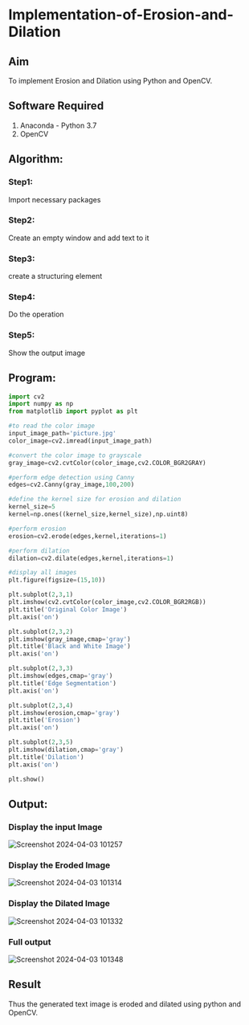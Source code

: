# Implementation-of-Erosion-and-Dilation
## Aim
To implement Erosion and Dilation using Python and OpenCV.
## Software Required
1. Anaconda - Python 3.7
2. OpenCV
## Algorithm:
### Step1:
Import necessary packages

### Step2:
Create an empty window and add text to it
### Step3:
create a structuring element

### Step4:
Do the operation

### Step5:
Show the output image


 
## Program:

``` Python
import cv2
import numpy as np
from matplotlib import pyplot as plt

#to read the color image
input_image_path='picture.jpg'
color_image=cv2.imread(input_image_path)

#convert the color image to grayscale
gray_image=cv2.cvtColor(color_image,cv2.COLOR_BGR2GRAY)

#perform edge detection using Canny
edges=cv2.Canny(gray_image,100,200)

#define the kernel size for erosion and dilation
kernel_size=5
kernel=np.ones((kernel_size,kernel_size),np.uint8)

#perform erosion
erosion=cv2.erode(edges,kernel,iterations=1)

#perform dilation
dilation=cv2.dilate(edges,kernel,iterations=1)

#display all images
plt.figure(figsize=(15,10))

plt.subplot(2,3,1)
plt.imshow(cv2.cvtColor(color_image,cv2.COLOR_BGR2RGB))
plt.title('Original Color Image')
plt.axis('on')

plt.subplot(2,3,2)
plt.imshow(gray_image,cmap='gray')
plt.title('Black and White Image')
plt.axis('on')

plt.subplot(2,3,3)
plt.imshow(edges,cmap='gray')
plt.title('Edge Segmentation')
plt.axis('on')

plt.subplot(2,3,4)
plt.imshow(erosion,cmap='gray')
plt.title('Erosion')
plt.axis('on')

plt.subplot(2,3,5)
plt.imshow(dilation,cmap='gray')
plt.title('Dilation')
plt.axis('on')

plt.show()
```
## Output:

### Display the input Image
![Screenshot 2024-04-03 101257](https://github.com/anu-varshini11/erosion-dilation/assets/138969827/06efc3a7-9968-4a43-a69b-8a7bde22f331)

### Display the Eroded Image
![Screenshot 2024-04-03 101314](https://github.com/anu-varshini11/erosion-dilation/assets/138969827/bb372a9b-1405-4f48-828d-ed0d4936de05)

### Display the Dilated Image
![Screenshot 2024-04-03 101332](https://github.com/anu-varshini11/erosion-dilation/assets/138969827/a463c8be-898c-4299-bf8a-2f8cffd69aaf)

### Full output
![Screenshot 2024-04-03 101348](https://github.com/anu-varshini11/erosion-dilation/assets/138969827/08134e02-6ba5-4c33-ac83-df410c805b22)


## Result
Thus the generated text image is eroded and dilated using python and OpenCV.
